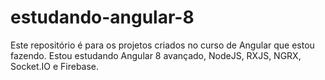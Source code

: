 # estudando-angular-8
Este repositório é para os projetos criados no curso de Angular que estou fazendo. Estou estudando Angular 8 avançado, NodeJS, RXJS, NGRX, Socket.IO e Firebase.
